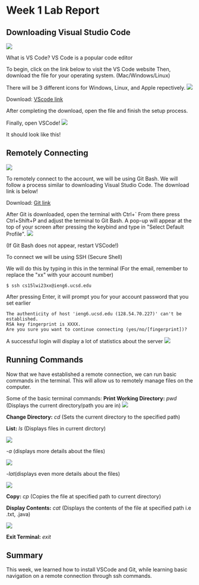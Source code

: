 # Week 1 Lab Report
## Downloading Visual Studio Code

![](https://cdn.discordapp.com/attachments/975608841838415872/1064026680290705408/image.png)

What is VS Code?
VS Code is a popular code editor

To begin, click on the link below to visit the VS Code website
Then, download the file for your operating system. (Mac/Windows/Linux)

There will be 3 different icons for Windows, Linux, and Apple repectively.
![](https://cdn.discordapp.com/attachments/1023456934248058934/1064022830834012210/image.png)

Download: [VScode link](https://code.visualstudio.com/download)

After completing the download, open the file and finish the setup process.

Finally, open VSCode!
![](https://cdn.discordapp.com/attachments/1023456934248058934/1064025514727190528/image.png)

It should look like this!

## Remotely Connecting
![](https://cdn.discordapp.com/attachments/975608841838415872/1064027980541730836/Git-Icon-1788C.png)

To remotely connect to the account, we will be using Git Bash. We will follow a process similar to downloading Visual Studio Code.
The download link is below!

Download: [Git link](https://git-scm.com/downloads)

After Git is downloaded, open the terminal with Ctrl+\`
From there press Ctrl+Shift+P and adjust the terminal to Git Bash.
A pop-up will appear at the top of your screen after pressing the keybind and type in "Select Default Profile".
![](https://cdn.discordapp.com/attachments/975608841838415872/1064394235299774484/image.png)

(If Git Bash does not appear, restart VSCode!)

To connect we will be using SSH (Secure Shell)

We will do this by typing in this in the terminal
(For the email, remember to replace the "xx" with your account number)
```
$ ssh cs15lwi23xx@ieng6.ucsd.edu
```
After pressing Enter, it will prompt you for your account password that you set earlier
```
The authenticity of host 'ieng6.ucsd.edu (128.54.70.227)' can't be established.
RSA key fingerprint is XXXX.
Are you sure you want to continue connecting (yes/no/[fingerprint])?
```
A successful login will display a lot of statistics about the server
![](https://cdn.discordapp.com/attachments/975608841838415872/1064632487881482281/image.png)

## Running Commands
Now that we have established a remote connection, we can run basic commands in the terminal.
This will allow us to remotely manage files on the computer.


Some of the basic terminal commands:
**Print Working Directory:** *pwd* (Displays the current directory/path you are in)
![](https://cdn.discordapp.com/attachments/975608841838415872/1064633433629917234/image.png)

**Change Directory:** *cd <path>* (Sets the current directory to the specified path)

**List:** *ls* (Displays files in current dirctory)

![](https://cdn.discordapp.com/attachments/975608841838415872/1064633053714059325/image.png)
  
 *-a* (displays more details about the files)
  
 ![](https://cdn.discordapp.com/attachments/975608841838415872/1064633148421460008/image.png)
 
 *-lat*(displays even more details about the files)
 
  ![](https://cdn.discordapp.com/attachments/975608841838415872/1064633281515098122/image.png) 
 
**Copy:** *cp <path>* (Copies the file at specified path to current directory)

**Display Contents:** *cat <path>* (Displays the contents of the file at specified path i.e .txt, .java)

  ![](https://cdn.discordapp.com/attachments/975608841838415872/1064635053889560658/image.png)
  
**Exit Terminal:** *exit*

## Summary
  This week, we learned how to install VSCode and Git, while learning basic navigation on a remote connection through ssh commands.
